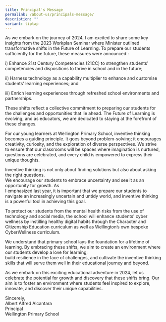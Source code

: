 ```yaml
---
title: Principal's Message
permalink: /about-us/principals-message/
description: ""
variant: tiptap
---
```

<p>As we embark on the journey of 2024, I am excited to share some key insights from the 2023 Workplan Seminar where Minister outlined transformative shifts in the Future of Learning. To prepare our students sufficiently for the future, these measures were announced :</p><p>i)&nbsp;Enhance 21st Century Competencies (21CC) to strengthen students' competencies and dispositions to thrive in school and in the future;</p><p>ii)&nbsp;Harness technology as a capability multiplier to enhance and customise students' learning experiences; and</p><p>iii)&nbsp;Enrich learning experiences through refreshed school environments and partnerships.</p><p>These shifts reflect a collective commitment to preparing our students for the challenges and opportunities that lie ahead. The Future of Learning is evolving, and as educators, we are dedicated to staying at the forefront of these changes.</p><p>For our young learners at Wellington Primary School, inventive thinking becomes a guiding principle. It goes beyond problem-solving; it encourages creativity, curiosity, and the exploration of diverse perspectives. We strive to ensure that our classrooms will be spaces where imagination is nurtured, questions are celebrated, and every child is empowered to express their unique thoughts.</p><p>Inventive thinking is not only about finding solutions but also about asking the right questions. <br>We encourage our students to embrace uncertainty and see it as an opportunity for growth. As <br>I emphasized last year, it is important that we prepare our students to navigate an increasingly uncertain and untidy world, and inventive thinking is a powerful tool in achieving this goal.</p><p>To protect our students from the mental health risks from the use of technology and social media, the school will enhance students' cyber wellness by instilling healthy digital habits through the Character and Citizenship Education curriculum as well as Wellington’s own bespoke CyberWellness curriculum.</p><p>We understand that primary school lays the foundation for a lifetime of learning. By embracing these shifts, we aim to create an environment where our students develop a love for learning, <br>build resilience in the face of challenges, and cultivate the inventive thinking skills that will serve them well in their educational journey and beyond.</p><p>As we embark on this exciting educational adventure in 2024, let us celebrate the potential for growth and discovery that these shifts bring. Our aim is to foster an environment where students feel inspired to explore, innovate, and discover their unique capabilities.</p><p>Sincerely,<br>Albert Alfred Alcantara<br>Principal<br>Wellington Primary School</p>